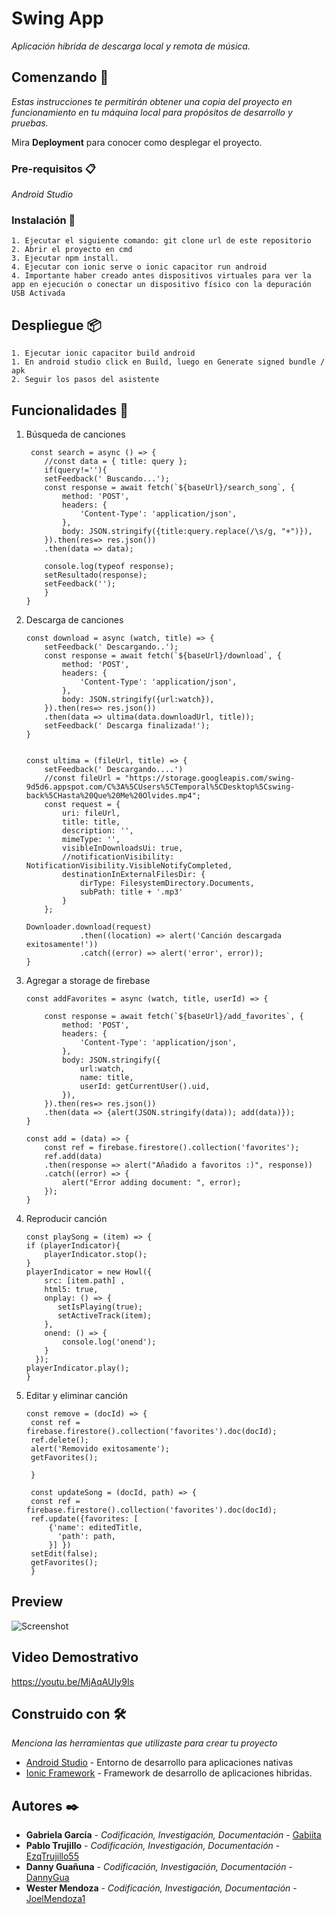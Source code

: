 # Swing App 

_Aplicación hibrida de descarga local y remota de música._

## Comenzando 🚀

_Estas instrucciones te permitirán obtener una copia del proyecto en funcionamiento en tu máquina local para propósitos de desarrollo y pruebas._

Mira **Deployment** para conocer como desplegar el proyecto. 

### Pre-requisitos 📋

_Android Studio_


### Instalación 🔧

```
1. Ejecutar el siguiente comando: git clone url de este repositorio
2. Abrir el proyecto en cmd
3. Ejecutar npm install. 
4. Ejecutar con ionic serve o ionic capacitor run android 
4. Importante haber creado antes dispositivos virtuales para ver la app en ejecución o conectar un dispositivo físico con la depuración USB Activada
```


## Despliegue 📦

```
1. Ejecutar ionic capacitor build android 
1. En android studio click en Build, luego en Generate signed bundle / apk
2. Seguir los pasos del asistente
```


## Funcionalidades 📖
1. Búsqueda de canciones
    ```
     const search = async () => {
        //const data = { title: query };
        if(query!=''){
        setFeedback(' Buscando...');
        const response = await fetch(`${baseUrl}/search_song`, {
            method: 'POST',
            headers: {
                'Content-Type': 'application/json',
            },
            body: JSON.stringify({title:query.replace(/\s/g, "+")}),
        }).then(res=> res.json())
        .then(data => data);
        
        console.log(typeof response); 
        setResultado(response);
        setFeedback('');
        }
    }
    ```
2. Descarga de canciones
    ```
    const download = async (watch, title) => {
        setFeedback(' Descargando..');
        const response = await fetch(`${baseUrl}/download`, {
            method: 'POST',
            headers: {
                'Content-Type': 'application/json',
            },
            body: JSON.stringify({url:watch}),
        }).then(res=> res.json())
        .then(data => ultima(data.downloadUrl, title));
        setFeedback(' Descarga finalizada!');    
    }

    
    const ultima = (fileUrl, title) => {
        setFeedback(' Descargando....')
        //const fileUrl = "https://storage.googleapis.com/swing-9d5d6.appspot.com/C%3A%5CUsers%5CTemporal%5CDesktop%5Cswing-back%5CHasta%20Que%20Me%20Olvides.mp4";
        const request = {
            uri: fileUrl,
            title: title,
            description: '',
            mimeType: '',
            visibleInDownloadsUi: true,
            //notificationVisibility: NotificationVisibility.VisibleNotifyCompleted,
            destinationInExternalFilesDir: {
                dirType: FilesystemDirectory.Documents,
                subPath: title + '.mp3'
            }
        };
  
    Downloader.download(request)
                .then((location) => alert('Canción descargada exitosamente!'))
                .catch((error) => alert('error', error));
    }
    ```
3. Agregar a storage de firebase
    ```
    const addFavorites = async (watch, title, userId) => {
        
        const response = await fetch(`${baseUrl}/add_favorites`, {
            method: 'POST',
            headers: {
                'Content-Type': 'application/json',
            },
            body: JSON.stringify({
                url:watch,
                name: title,
                userId: getCurrentUser().uid, 
            }),
        }).then(res=> res.json())
        .then(data => {alert(JSON.stringify(data)); add(data)});
    }

    const add = (data) => {
        const ref = firebase.firestore().collection('favorites');
        ref.add(data)
        .then(response => alert("Añadido a favoritos :)", response))
        .catch((error) => {
            alert("Error adding document: ", error);
        });
    }
    ```

4. Reproducir canción
    ```
    const playSong = (item) => {
    if (playerIndicator){
        playerIndicator.stop(); 
    }
    playerIndicator = new Howl({
        src: [item.path] ,
        html5: true,
        onplay: () => {
           setIsPlaying(true); 
           setActiveTrack(item);  
        },
        onend: () => {
            console.log('onend');
        }
      });
    playerIndicator.play();
    }
    ```
5. Editar y eliminar canción
   ```
   const remove = (docId) => {
    const ref = firebase.firestore().collection('favorites').doc(docId);
    ref.delete();
    alert('Removido exitosamente');
    getFavorites(); 

    }

    const updateSong = (docId, path) => {
    const ref = firebase.firestore().collection('favorites').doc(docId);
    ref.update({favorites: [
        {'name': editedTitle,
          'path': path,
        }] })
    setEdit(false);
    getFavorites();
    }
   ```

## Preview
![Screenshot](Screenshot.jpeg)


## Video Demostrativo
https://youtu.be/MjAqAUIy9Is

## Construido con 🛠️

_Menciona las herramientas que utilizaste para crear tu proyecto_

* [Android Studio](https://developer.android.com/studio) - Entorno de desarrollo para aplicaciones nativas
* [Ionic Framework](https://ionicframework.com/) - Framework de desarrollo de aplicaciones hibridas. 


## Autores ✒️

* **Gabriela García** - *Codificación, Investigación, Documentación* - [Gabiita](https://github.com/Gabiita)
* **Pablo Trujillo** - *Codificación, Investigación, Documentación* - [EzqTrujillo55](https://github.com/EzqTrujillo55)
* **Danny Guañuna** - *Codificación, Investigación, Documentación* - [DannyGua](https://github.com/Dannygua/EjerciciosAS)
* **Wester Mendoza** - *Codificación, Investigación, Documentación* - [JoelMendoza1](https://github.com/JoelMendoza1)
